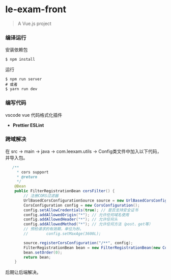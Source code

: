 # le-exam-front

> A Vue.js project

### 编译运行

安装依赖包

```shell
$ npm install
```

运行

```shell
$ npm run server
# 或者
$ yarn run dev
```



### 编写代码

vscode vue 代码格式化插件

- **Prettier ESLint**



### 跨域解决

在 src -> main -> java -> com.leexam.utils -> Config类文件中加入以下代码，并导入包。

```java
   /**
     * cors support
     * @return
     */
    @Bean
    public FilterRegistrationBean corsFilter() {
        // 注册CORS过滤器
        UrlBasedCorsConfigurationSource source = new UrlBasedCorsConfigurationSource();
        CorsConfiguration config = new CorsConfiguration();
        config.setAllowCredentials(true); // 是否支持安全证书
        config.addAllowedOrigin("*"); // 允许任何域名使用
        config.addAllowedHeader("*"); // 允许任何头
        config.addAllowedMethod("*"); // 允许任何方法（post、get等）
        // 预检请求的有效期，单位为秒。
        //        config.setMaxAge(3600L);

        source.registerCorsConfiguration("/**", config);
        FilterRegistrationBean bean = new FilterRegistrationBean(new CorsFilter(source));
        bean.setOrder(0);
        return bean;
    }
```

后期让后端解决。